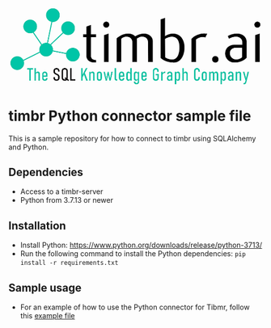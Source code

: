 ![Timbr logo description](Timbr_logo.png)

# timbr Python connector sample file
This is a sample repository for how to connect to timbr using SQLAlchemy and Python.

## Dependencies
- Access to a timbr-server
- Python from 3.7.13 or newer

## Installation
- Install Python: https://www.python.org/downloads/release/python-3713/
- Run the following command to install the Python dependencies: `pip install -r requirements.txt`

## Sample usage
- For an example of how to use the Python connector for Tibmr, follow this [example file](example.py) 
